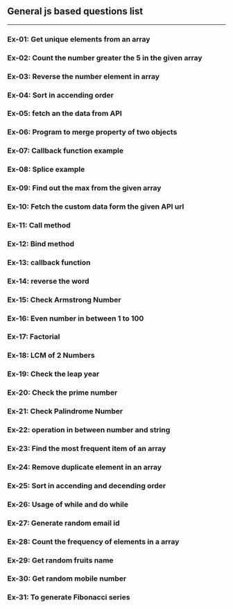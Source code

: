 ## General js based questions list
___
### Ex-01: Get unique elements from an array
### Ex-02: Count the number greater the 5 in the given array
### Ex-03: Reverse the number element in array
### Ex-04: Sort in accending order
### Ex-05: fetch an the data from API
### Ex-06: Program to merge property of two objects
### Ex-07: Callback function example
### Ex-08: Splice example
### Ex-09: Find out the max from the given array
### Ex-10: Fetch the custom data form the given API url
### Ex-11: Call method
### Ex-12: Bind method
### Ex-13: callback function
### Ex-14: reverse the word
### Ex-15: Check Armstrong Number
### Ex-16: Even number in between 1 to 100
### Ex-17: Factorial 
### Ex-18: LCM of 2 Numbers
### Ex-19: Check the leap year
### Ex-20: Check the prime number
### Ex-21: Check Palindrome Number
### Ex-22: operation in between number and string
### Ex-23: Find the most frequent item of an array
### Ex-24: Remove duplicate element in an array
### Ex-25: Sort in accending and decending order
### Ex-26: Usage of while and do while
### Ex-27: Generate random email id
### Ex-28: Count the frequency of elements in a array
### Ex-29: Get random fruits name
### Ex-30: Get random mobile number
### Ex-31: To generate Fibonacci series
